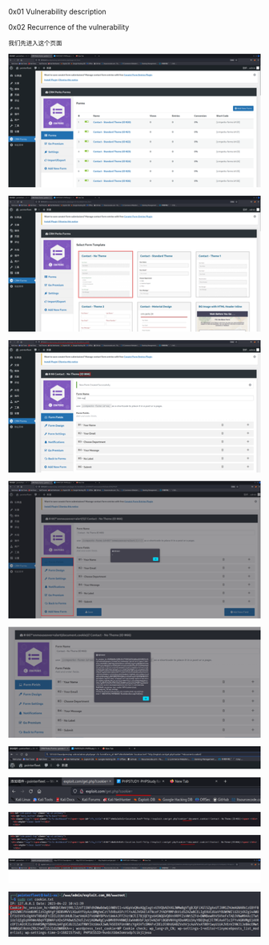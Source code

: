 0x01 Vulnerability description


0x02 Recurrence of the vulnerability

    我们先进入这个页面
![1.png](https://github.com/Don-H50/wp-vul/blob/main/images/CRM/0422-1.png)


![2.png](https://github.com/Don-H50/wp-vul/blob/main/images/CRM/0422-2.png)


![3.png](https://github.com/Don-H50/wp-vul/blob/main/images/CRM/0422-3.png)


![4.png](https://github.com/Don-H50/wp-vul/blob/main/images/CRM/0422-4.png)


![5.png](https://github.com/Don-H50/wp-vul/blob/main/images/CRM/0422-5.png)


![6.png](https://github.com/Don-H50/wp-vul/blob/main/images/CRM/0422-6.png)


![7.png](https://github.com/Don-H50/wp-vul/blob/main/images/CRM/0422-7.png)


![8.png](https://github.com/Don-H50/wp-vul/blob/main/images/CRM/0422-8.png)


![9.png](https://github.com/Don-H50/wp-vul/blob/main/images/CRM/0422-9.png)


![10.png](https://github.com/Don-H50/wp-vul/blob/main/images/CRM/0422-10.png)


![11.png](https://github.com/Don-H50/wp-vul/blob/main/images/CRM/0422-11.png)
   
    

